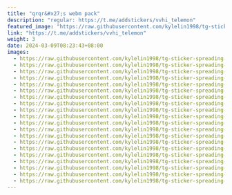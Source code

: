 ```yaml
---
title: "qrqr&#x27;s webm pack"
description: "regular: https://t.me/addstickers/vvhi_telemon"
featured_image: "https://raw.githubusercontent.com/kylelin1998/tg-sticker-spreading-worldwide-images/main/img/cc6f6aca-d7e8-4d0b-85cb-c8de22d55b57.jpg"
link: "https://t.me/addstickers/vvhi_telemon"
weight: 3
date: 2024-03-09T08:23:43+08:00
images:
  - https://raw.githubusercontent.com/kylelin1998/tg-sticker-spreading-worldwide-images/main/img/cc6f6aca-d7e8-4d0b-85cb-c8de22d55b57.jpg
  - https://raw.githubusercontent.com/kylelin1998/tg-sticker-spreading-worldwide-images/main/img/5d0ffca8-659d-412c-9d77-0e404f33988d.jpg
  - https://raw.githubusercontent.com/kylelin1998/tg-sticker-spreading-worldwide-images/main/img/7ada1a8b-59e6-4fbe-8730-840e151226de.jpg
  - https://raw.githubusercontent.com/kylelin1998/tg-sticker-spreading-worldwide-images/main/img/6ca8669a-7442-4f5b-b179-afe350e23437.jpg
  - https://raw.githubusercontent.com/kylelin1998/tg-sticker-spreading-worldwide-images/main/img/701ac0f0-7ec4-4e07-87ce-ed9020adc722.jpg
  - https://raw.githubusercontent.com/kylelin1998/tg-sticker-spreading-worldwide-images/main/img/11b7be80-03db-44e7-9c88-a377a387628c.jpg
  - https://raw.githubusercontent.com/kylelin1998/tg-sticker-spreading-worldwide-images/main/img/0924ed17-4d4b-47c2-a5cb-12a819ffab4e.jpg
  - https://raw.githubusercontent.com/kylelin1998/tg-sticker-spreading-worldwide-images/main/img/dc37f4d1-59b5-4be0-b017-cb4b9bc2507d.jpg
  - https://raw.githubusercontent.com/kylelin1998/tg-sticker-spreading-worldwide-images/main/img/eefebf73-415b-499e-a899-d1361bc1f7ea.jpg
  - https://raw.githubusercontent.com/kylelin1998/tg-sticker-spreading-worldwide-images/main/img/0658b079-e7eb-44fb-8431-2d1593c613c3.jpg
  - https://raw.githubusercontent.com/kylelin1998/tg-sticker-spreading-worldwide-images/main/img/3858dde7-383a-43f6-9b3c-44beb95d5f85.jpg
  - https://raw.githubusercontent.com/kylelin1998/tg-sticker-spreading-worldwide-images/main/img/0d840163-e941-4dd4-a4de-bc6edd13f89d.jpg
  - https://raw.githubusercontent.com/kylelin1998/tg-sticker-spreading-worldwide-images/main/img/a870e817-c562-444f-a176-6444e5491980.jpg
  - https://raw.githubusercontent.com/kylelin1998/tg-sticker-spreading-worldwide-images/main/img/2a433cbf-6837-4c90-a89a-fa48dcbaba28.jpg
  - https://raw.githubusercontent.com/kylelin1998/tg-sticker-spreading-worldwide-images/main/img/5ae54034-b58b-45ac-9f9e-9f8aaf256ff5.jpg
  - https://raw.githubusercontent.com/kylelin1998/tg-sticker-spreading-worldwide-images/main/img/38a79af8-a9eb-41ba-b4fa-450d82e65dbc.jpg
  - https://raw.githubusercontent.com/kylelin1998/tg-sticker-spreading-worldwide-images/main/img/e2592cdb-ffec-42da-8136-d2fb6b7ad803.jpg
  - https://raw.githubusercontent.com/kylelin1998/tg-sticker-spreading-worldwide-images/main/img/d035ef69-3951-4bc1-99e2-c694a29be44f.jpg
  - https://raw.githubusercontent.com/kylelin1998/tg-sticker-spreading-worldwide-images/main/img/49f76bf4-c2db-429e-81d5-27aa5d0ebccc.jpg
  - https://raw.githubusercontent.com/kylelin1998/tg-sticker-spreading-worldwide-images/main/img/253dd133-8499-4880-92dc-deeae7d3a763.jpg
---
```

